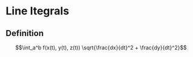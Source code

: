 # Line Itegrals

## Definition

$$\int_a^b f(x(t), y(t), z(t)) \sqrt{\frac{dx}{dt}^2 + \frac{dy}{dt}^2}$$
